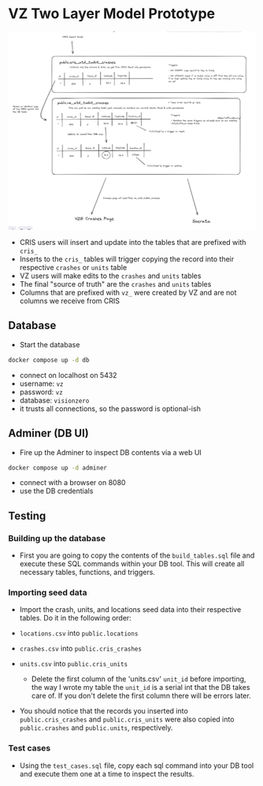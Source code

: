 # VZ Two Layer Model Prototype

![Diagram of the two layer prototype.](diagram.png)

- CRIS users will insert and update into the tables that are prefixed with `cris_`
- Inserts to the `cris_` tables will trigger copying the record into their respective `crashes` or `units` table
- VZ users will make edits to the `crashes` and `units` tables
- The final "source of truth" are the `crashes` and `units` tables
- Columns that are prefixed with `vz_` were created by VZ and are not columns we receive from CRIS

## Database

- Start the database

```bash
docker compose up -d db
```

- connect on localhost on 5432
- username: `vz`
- password: `vz`
- database: `visionzero`
- it trusts all connections, so the password is optional-ish

## Adminer (DB UI)

- Fire up the Adminer to inspect DB contents via a web UI

```bash
docker compose up -d adminer
```

- connect with a browser on 8080
- use the DB credentials

## Testing

### Building up the database

- First you are going to copy the contents of the `build_tables.sql` file and execute these SQL commands within your DB tool. This will create all necessary tables, functions, and triggers.

### Importing seed data

- Import the crash, units, and locations seed data into their respective tables. Do it in the following order:

- `locations.csv` into `public.locations`
- `crashes.csv` into `public.cris_crashes`
- `units.csv` into `public.cris_units`

  - Delete the first column of the 'units.csv' `unit_id` before importing, the way I wrote my table the `unit_id` is a serial int that the DB takes care of. If you don't delete the first column there will be errors later.

- You should notice that the records you inserted into `public.cris_crashes` and `public.cris_units` were also copied into `public.crashes` and `public.units`, respectively.

### Test cases

- Using the `test_cases.sql` file, copy each sql command into your DB tool and execute them one at a time to inspect the results.
